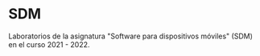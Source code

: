# SDM
Laboratorios de la asignatura "Software para dispositivos móviles" (SDM) en el curso 2021 - 2022.
